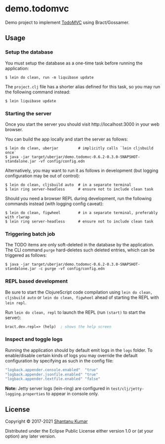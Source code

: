 # demo.todomvc

Demo project to implement [TodoMVC](http://todomvc.com/) using Bract/Gossamer.


## Usage

### Setup the database

You must setup the database as a one-time task before running the application:

```shell
$ lein do clean, run -m liquibase update
```

The `project.clj` file has a shorter alias defined for this task, so you may run the following command instead:

```shell
$ lein liquibase update
```


### Starting the server

Once you start the server you should visit http://localhost:3000 in your web browser.

You can build the app locally and start the server as follows:

```shell
$ lein do clean, uberjar         # implicitly calls `lein cljsbuild once`
$ java -jar target/uberjar/demo.todomvc-0.6.2-0.3.0-SNAPSHOT-standalone.jar -vf config/config.edn
```

Alternatively, you may want to run it as follows in development (but logging configuration may be out of control):

```shell
$ lein do clean, cljsbuild auto  # in a separate terminal
$ lein ring server-headless      # ensure not to include clean task
```

Should you need a browser REPL during development, run the following commands instead (with logging config caveat):

```shell
$ lein do clean, figwheel        # in a separate terminal, preferably with rlwrap
$ lein ring server-headless      # ensure not to include clean task
```

### Triggering batch job

The TODO items are only soft-deleted in the database by the application. The CLI command `purge` hard-deletes such
deleted entries, which can be triggered as follows:

```shell
$ java -jar target/uberjar/demo.todomvc-0.6.2-0.3.0-SNAPSHOT-standalone.jar -c purge -vf config/config.edn
```


### REPL based development

Be sure to start the ClojureScript code compilation using `lein do clean, cljsbuild auto` or `lein do clean, figwheel`
ahead of starting the REPL with `lein repl`.


Run `lein do clean, repl` to launch the REPL (run `(start)` to start the server):

```clojure
bract.dev.repl=> (help)  ; shows the help screen
```

### Inspect and toggle logs

Running the application should by default emit logs in the `logs` folder. To enable/disable certain kinds of logs
you may override the default configuration by specifying as such in the config file:

```clojure
"logback.appender.console.enabled"  "true"
"logback.appender.jsonfile.enabled" "true"
"logback.appender.textfile.enabled" "false"
```

**Note:** Jetty server logs (lein-ring) are configured in `test/clj/jetty-logging.properties` to appear in console only.


## License

Copyright © 2017-2021 [Shantanu Kumar](https://github.com/kumarshantanu)

Distributed under the Eclipse Public License either version 1.0 or (at
your option) any later version.
